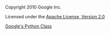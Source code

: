 Copyright 2010 Google Inc.

Licensed under the [Apache License, Version 2.0](http://www.apache.org/licenses/LICENSE-2.0)

[Google's Python Class](http://code.google.com/edu/languages/google-python-class/)

